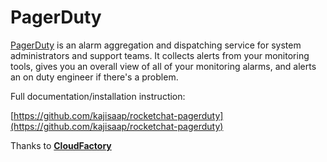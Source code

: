# PagerDuty

[PagerDuty](https://pagerduty.com) is an alarm aggregation and dispatching service for system administrators and support teams. It collects alerts from your monitoring tools, gives you an overall view of all of your monitoring alarms, and alerts an on duty engineer if there's a problem.

Full documentation/installation instruction:

[https://github.com/kajisaap/rocketchat-pagerduty](https://github.com/kajisaap/rocketchat-pagerduty)

Thanks to [**CloudFactory**](https://www.cloudfactory.com)
